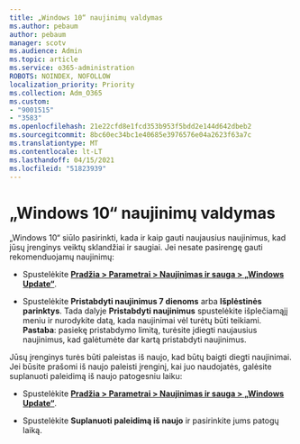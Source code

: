 ```yaml
---
title: „Windows 10“ naujinimų valdymas
ms.author: pebaum
author: pebaum
manager: scotv
ms.audience: Admin
ms.topic: article
ms.service: o365-administration
ROBOTS: NOINDEX, NOFOLLOW
localization_priority: Priority
ms.collection: Adm_O365
ms.custom:
- "9001515"
- "3583"
ms.openlocfilehash: 21e22cfd8e1fcd353b953f5bdd2e144d642dbeb2
ms.sourcegitcommit: 8bc60ec34bc1e40685e3976576e04a2623f63a7c
ms.translationtype: MT
ms.contentlocale: lt-LT
ms.lasthandoff: 04/15/2021
ms.locfileid: "51823939"
---
```

# <a name="manage-updates-in-windows-10"></a>„Windows 10“ naujinimų valdymas

„Windows 10“ siūlo pasirinkti, kada ir kaip gauti naujausius naujinimus, kad jūsų įrenginys veiktų sklandžiai ir saugiai. Jei nesate pasirengę gauti rekomenduojamų naujinimų:

- Spustelėkite **[Pradžia > Parametrai > Naujinimas ir sauga > „Windows Update“](ms-settings:windowsupdate)**.

- Spustelėkite **Pristabdyti naujinimus 7 dienoms** arba **Išplėstinės parinktys**. Tada dalyje **Pristabdyti naujinimus** spustelėkite išplečiamąjį meniu ir nurodykite datą, kada naujinimai vėl turėtų būti teikiami. **Pastaba**: pasiekę pristabdymo limitą, turėsite įdiegti naujausius naujinimus, kad galėtumėte dar kartą pristabdyti naujinimus.

Jūsų įrenginys turės būti paleistas iš naujo, kad būtų baigti diegti naujinimai. Jei būsite prašomi iš naujo paleisti įrenginį, kai juo naudojatės, galėsite suplanuoti paleidimą iš naujo patogesniu laiku:

- Spustelėkite **[Pradžia > Parametrai > Naujinimas ir sauga > „Windows Update“](ms-settings:windowsupdate)**.

- Spustelėkite **Suplanuoti paleidimą iš naujo** ir pasirinkite jums patogų laiką.
